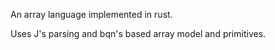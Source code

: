 An array language implemented in rust.

Uses J's parsing and bqn's based array model and primitives.
